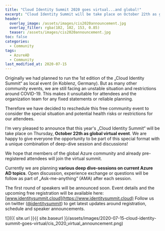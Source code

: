 ```yaml
---
title: "Cloud Identity Summit 2020 goes virtual...and global!"
excerpt: "Cloud Identity Summit will be take place on October 22th as global virtual event. Find out more about this free Azure community event in my latest announcement."
header:
  overlay_image: /assets/images/cis2020announcement.jpg
  overlay_filter: rgba(102, 102, 153, 0.85)
  teaser: /assets/images/cis2020announcement.jpg
toc: false
categories:
  - Community
tags:
  - AzureAD
  - Community
last_modified_at: 2020-07-15
---
```


Originally we had planned to run the 1st edition of the „Cloud Identity Summit“ as local event (in Koblenz, Germany).
But as many other community events, we are still facing an unstable situation and restrictions around COVID-19. This makes it unsuitable for attendees and the organization team for any fixed statements or reliable planning.

Therefore we have decided to reschedule this free community event to consider the special situation and potential health risks or restrictions for our attendees. 

I‘m very pleased to announce that this year's „Cloud Identity Summit“ will be take place on Thursday, **October 22th as global virtual event**. We are happy to give everyone the opportunity to be part of this special format with a unique combination of deep-dive session and discussions!

We hope that members of the global Azure community and already pre-registered attendees will join the virtual summit.

Currently we are planning **various deep dive-sessions on current Azure AD topics**. Open discussion, experience exchange or questions will be follow as part of „Ask-me-anything“ (AMA) after each session.

The first round of speakers will be announced soon.
Event details and the upcoming free registration will be available here: [www.identitysummit.cloud](https://www.identitysummit.cloud)
Follow us on twitter ([@identitysummit](https://twitter.com/identitysummit)) to get latest updates around registration, schedule and speaker announcements.

![]({{ site.url }}{{ site.baseurl }}/assets/images/2020-07-15-cloud-identity-summit-goes-virtual/cis_2020_virtual_announcement.png)
